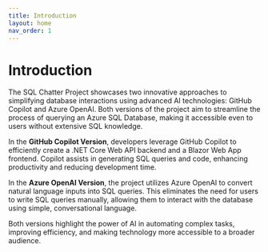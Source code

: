 ```yaml
---
title: Introduction
layout: home
nav_order: 1
---
```


# Introduction

The SQL Chatter Project showcases two innovative approaches to simplifying database interactions using advanced AI technologies: GitHub Copilot and Azure OpenAI. Both versions of the project aim to streamline the process of querying an Azure SQL Database, making it accessible even to users without extensive SQL knowledge.

In the **GitHub Copilot Version**, developers leverage GitHub Copilot to efficiently create a .NET Core Web API backend and a Blazor Web App frontend. Copilot assists in generating SQL queries and code, enhancing productivity and reducing development time.

In the **Azure OpenAI Version**, the project utilizes Azure OpenAI to convert natural language inputs into SQL queries. This eliminates the need for users to write SQL queries manually, allowing them to interact with the database using simple, conversational language.

Both versions highlight the power of AI in automating complex tasks, improving efficiency, and making technology more accessible to a broader audience.